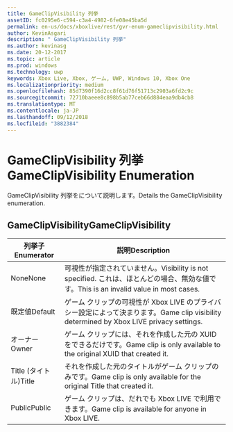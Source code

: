 ```yaml
---
title: GameClipVisibility 列挙
assetID: fc0295e6-c594-c3a4-4982-6fe08e45ba5d
permalink: en-us/docs/xboxlive/rest/gvr-enum-gameclipvisibility.html
author: KevinAsgari
description: " GameClipVisibility 列挙"
ms.author: kevinasg
ms.date: 20-12-2017
ms.topic: article
ms.prod: windows
ms.technology: uwp
keywords: Xbox Live, Xbox, ゲーム, UWP, Windows 10, Xbox One
ms.localizationpriority: medium
ms.openlocfilehash: 85d7390f16d2cc8f61d76f51713c2903a6fd2c9c
ms.sourcegitcommit: 72710baeee8c898b5ab77ceb66d884eaa9db4cb8
ms.translationtype: MT
ms.contentlocale: ja-JP
ms.lasthandoff: 09/12/2018
ms.locfileid: "3882384"
---
```

# <a name="gameclipvisibility-enumeration"></a><span data-ttu-id="bb676-104">GameClipVisibility 列挙</span><span class="sxs-lookup"><span data-stu-id="bb676-104">GameClipVisibility Enumeration</span></span>
<span data-ttu-id="bb676-105">GameClipVisibility 列挙をについて説明します。</span><span class="sxs-lookup"><span data-stu-id="bb676-105">Details the GameClipVisibility enumeration.</span></span> 
<a id="ID4ER"></a>

 
## <a name="gameclipvisibility"></a><span data-ttu-id="bb676-106">GameClipVisibility</span><span class="sxs-lookup"><span data-stu-id="bb676-106">GameClipVisibility</span></span>
 
| <b><span data-ttu-id="bb676-107">列挙子</span><span class="sxs-lookup"><span data-stu-id="bb676-107">Enumerator</span></span></b>| <b><span data-ttu-id="bb676-108">説明</span><span class="sxs-lookup"><span data-stu-id="bb676-108">Description</span></span></b>| 
| --- | --- | 
| <span data-ttu-id="bb676-109">None</span><span class="sxs-lookup"><span data-stu-id="bb676-109">None</span></span>| <span data-ttu-id="bb676-110">可視性が指定されていません。</span><span class="sxs-lookup"><span data-stu-id="bb676-110">Visibility is not specified.</span></span> <span data-ttu-id="bb676-111">これは、ほとんどの場合、無効な値です。</span><span class="sxs-lookup"><span data-stu-id="bb676-111">This is an invalid value in most cases.</span></span>| 
| <span data-ttu-id="bb676-112">既定値</span><span class="sxs-lookup"><span data-stu-id="bb676-112">Default</span></span>| <span data-ttu-id="bb676-113">ゲーム クリップの可視性が Xbox LIVE のプライバシー設定によって決まります。</span><span class="sxs-lookup"><span data-stu-id="bb676-113">Game clip visibility determined by Xbox LIVE privacy settings.</span></span>| 
| <span data-ttu-id="bb676-114">オーナー</span><span class="sxs-lookup"><span data-stu-id="bb676-114">Owner</span></span>| <span data-ttu-id="bb676-115">ゲーム クリップには、それを作成した元の XUID をできるだけです。</span><span class="sxs-lookup"><span data-stu-id="bb676-115">Game clip is only available to the original XUID that created it.</span></span>| 
| <span data-ttu-id="bb676-116">Title (タイトル)</span><span class="sxs-lookup"><span data-stu-id="bb676-116">Title</span></span>| <span data-ttu-id="bb676-117">それを作成した元のタイトルがゲーム クリップのみです。</span><span class="sxs-lookup"><span data-stu-id="bb676-117">Game clip is only available for the original Title that created it.</span></span>| 
| <span data-ttu-id="bb676-118">Public</span><span class="sxs-lookup"><span data-stu-id="bb676-118">Public</span></span>| <span data-ttu-id="bb676-119">ゲーム クリップは、だれでも Xbox LIVE で利用できます。</span><span class="sxs-lookup"><span data-stu-id="bb676-119">Game clip is available for anyone in Xbox LIVE.</span></span>| 
  